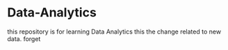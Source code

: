 # Data-Analytics
this repository is for learning Data Analytics
this the change related to new data.
forget
